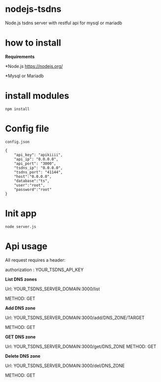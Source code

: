 # nodejs-tsdns
Node.js tsdns server with restful api for mysql or mariadb

# how to install
**Requirements**

*Node.js https://nodejs.org/

*Mysql or Mariadb

# install modules

`npm install`

# Config file 

`config.json`
```
{
    "api_key": "apikiiii",
    "api_ip": "0.0.0.0",
    "api_port": "3000",
    "tsdns_ip": "0.0.0.0",
    "tsdns_port": "41144",
    "host":"0.0.0.0",
    "database":"ts",
    "user":"root",
    "password":"root"
}

```

# **Init app**

`node server.js`


# Api usage

All request requires a header:

authorization : YOUR_TSDNS_API_KEY

**List DNS zones**

Url: YOUR_TSDNS_SERVER_DOMAIN:3000/list

METHOD: GET 

**Add DNS zone**

Url: YOUR_TSDNS_SERVER_DOMAIN:3000/add/DNS_ZONE/TARGET

METHOD: GET 

**GET DNS zone**

Url: YOUR_TSDNS_SERVER_DOMAIN:3000/get/DNS_ZONE
METHOD: GET 

**Delete DNS zone**

Url: YOUR_TSDNS_SERVER_DOMAIN:3000/del/DNS_ZONE

METHOD: GET 
